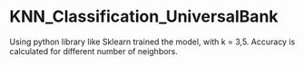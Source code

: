 # KNN_Classification_UniversalBank
Using python library like Sklearn trained the model, with k = 3,5. Accuracy is calculated for different number of neighbors.
